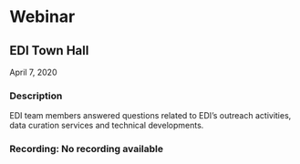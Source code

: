 # Webinar

## EDI Town Hall

April 7, 2020

### Description

EDI team members answered questions related to EDI’s outreach activities, data curation services and technical developments.

### Recording: No recording available
<!-- Webinars -->

